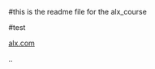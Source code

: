 #this is the readme file for the alx_course

#test



[alx.com](http://www.alxafrica.com "ALX")



..
